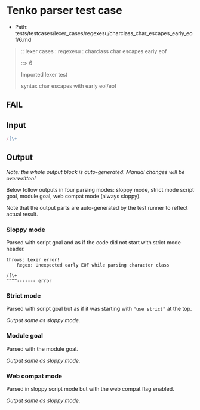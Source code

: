 # Tenko parser test case

- Path: tests/testcases/lexer_cases/regexesu/charclass_char_escapes_early_eof/6.md

> :: lexer cases : regexesu : charclass char escapes early eof
>
> ::> 6
>
> Imported lexer test
>
> syntax char escapes with early eol/eof

## FAIL

## Input

`````js
/[\+
`````

## Output

_Note: the whole output block is auto-generated. Manual changes will be overwritten!_

Below follow outputs in four parsing modes: sloppy mode, strict mode script goal, module goal, web compat mode (always sloppy).

Note that the output parts are auto-generated by the test runner to reflect actual result.

### Sloppy mode

Parsed with script goal and as if the code did not start with strict mode header.

`````
throws: Lexer error!
    Regex: Unexpected early EOF while parsing character class

/[\+
^^^^------- error
`````

### Strict mode

Parsed with script goal but as if it was starting with `"use strict"` at the top.

_Output same as sloppy mode._

### Module goal

Parsed with the module goal.

_Output same as sloppy mode._

### Web compat mode

Parsed in sloppy script mode but with the web compat flag enabled.

_Output same as sloppy mode._
